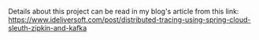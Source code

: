 Details about this project can be read in my blog's article from this link: https://www.ideliversoft.com/post/distributed-tracing-using-spring-cloud-sleuth-zipkin-and-kafka


